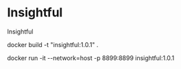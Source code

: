 # Insightful
Insightful

docker build -t "insightful:1.0.1" .

docker run -it --network=host -p 8899:8899 insightful:1.0.1
